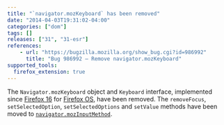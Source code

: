 ```yaml
---
title: "`navigator.mozKeyboard` has been removed"
date: "2014-04-03T19:31:02-04:00"
categories: ["dom"]
tags: []
releases: ["31", "31-esr"]
references:
    - url: "https://bugzilla.mozilla.org/show_bug.cgi?id=986992"
      title: "Bug 986992 – Remove navigator.mozKeyboard"
supported_tools:
  firefox_extension: true
---
```

The `Navigator.mozKeyboard` object and `Keyboard` interface, implemented since [Firefox 16](https://developer.mozilla.org/Firefox/Releases/16) for [Firefox OS](https://developer.mozilla.org/Firefox_OS), have been removed. The `removeFocus`, `setSelectedOption`, `setSelectedOptions` and `setValue` methods have been moved to [`navigator.mozInputMethod`](https://developer.mozilla.org/docs/Web/API/navigator/mozInputMethod).
